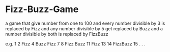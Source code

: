 # Fizz-Buzz-Game

a game that give number from one to 100 and every number divisible by 3 is replaced by Fizz and any number divisible by 5 get replaced by Buzz and a number divisible by both is replaced by FizzBuzz

e.g.
1
2
Fizz
4
Buzz
Fizz
7
8
Fizz
Buzz
11
Fizz
13
14
FizzBuzz
15
.
.
.

